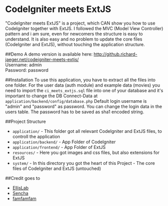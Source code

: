 CodeIgniter meets ExtJS
==============

"CodeIgniter meets ExtJS" is a project, which CAN show you how to use CodeIgniter together with ExtJS. I followed the MVC (Model View Controller) pattern and i am sure, even for newcomers the structure is easy to understand. It is also easy and no problem to update the core files (CodeIgniter and ExtJS), without touching the application structure.

##Demo
A demo version is available here: http://github.richard-jaeger.net/codeigniter-meets-extjs/  
Username: admin  
Password: password

##Installation
To use this application, you have to extract all the files into one folder. For the user data (auth module) and example data (movies) you need to import the `ci_meets_extjs.sql` file into one of your database and it's important to change the DB Connect-Data at `application/backend/config/database.php`
Default login username is "admin" and "password" as password. You can change the login data in the users table. The password has to be saved as sha1 encoded string.

##Project Structure
* `application/` - This folder got all relevant CodeIgniter and ExtJS files, to controll the application
* `application/backend/` - App Folder of CodeIgniter
* `application/frontend/` - App Folder of ExtJS
* `resources/` - Here you got images and css files, but also extensions for ExtJS
* `system/` - In this directory you got the heart of this Project - The core files of CodeIgniter and ExtJS (untouched)

##Credit goes to
* [EllisLab](http://ellislab.com/codeigniter)
* [Sencha](http://www.sencha.com/products/extjs/)
* [famfamfam](http://famfamfam.com/lab/icons/silk/)